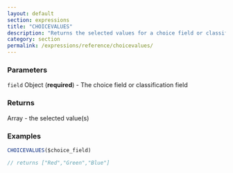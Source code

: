 ```yaml
---
layout: default
section: expressions
title: "CHOICEVALUES"
description: "Returns the selected values for a choice field or classification field"
category: section
permalink: /expressions/reference/choicevalues/
---
```


### Parameters

`field` Object (__required__) - The choice field or classification field

### Returns

Array - the selected value(s)

### Examples

```js
CHOICEVALUES($choice_field)

// returns ["Red","Green","Blue"]
```
